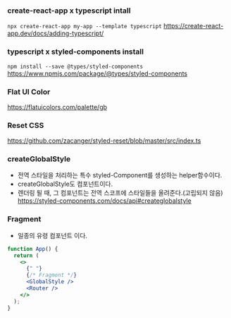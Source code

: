 ### create-react-app x typescript intall

`npx create-react-app my-app --template typescript`
https://create-react-app.dev/docs/adding-typescript/

### typescript x styled-components install

`npm install --save @types/styled-components`
https://www.npmjs.com/package/@types/styled-components

### Flat UI Color

https://flatuicolors.com/palette/gb

### Reset CSS

https://github.com/zacanger/styled-reset/blob/master/src/index.ts

### createGlobalStyle

- 전역 스타일을 처리하는 특수 styled-Component를 생성하는 helper함수이다.
- createGlobalStyle도 컴포넌트이다.
- 렌더링 될 때, 그 컴포넌트는 전역 스코프에 스타일들을 올려준다.(고립되지 않음)
  https://styled-components.com/docs/api#createglobalstyle

### Fragment

- 일종의 유령 컴포넌트 이다.

```jsx
function App() {
  return (
    <>
      {" "}
      {/* Fragment */}
      <GlobalStyle />
      <Router />
    </>
  );
}
```
